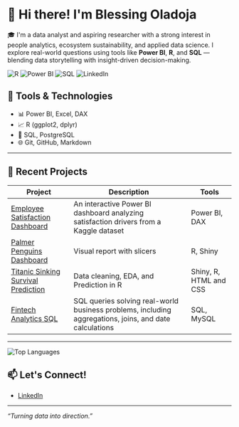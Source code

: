# 👋 Hi there! I'm Blessing Oladoja

🎓 I'm a data analyst and aspiring researcher with a strong interest in people analytics, ecosystem sustainability, and applied data science. I explore real-world questions using tools like **Power BI**, **R**, and **SQL** — blending data storytelling with insight-driven decision-making.

![R](https://img.shields.io/badge/R-276DC3?style=flat&logo=r&logoColor=white)
![Power BI](https://img.shields.io/badge/Power%20BI-F2C811?style=flat&logo=power-bi&logoColor=black)
![SQL](https://img.shields.io/badge/SQL-4479A1?style=flat&logo=postgresql&logoColor=white)
![LinkedIn](https://img.shields.io/badge/LinkedIn-0077B5?style=flat&logo=linkedin&logoColor=white)

## 🔧 Tools & Technologies

- 📊 Power BI, Excel, DAX
- 📈 R (ggplot2, dplyr)
- 📂 SQL, PostgreSQL
- 🌐 Git, GitHub, Markdown

---
## 🧠 Recent Projects

| Project | Description | Tools |
|--------|-------------|-------|
| [Employee Satisfaction Dashboard](https://github.com/Oladoja-Blessing/Employee-Satisfaction-Dashboard-Power-BI-.git) | An interactive Power BI dashboard analyzing satisfaction drivers from a Kaggle dataset | Power BI, DAX |
| [Palmer Penguins Dashboard](https://github.com/Oladoja-Blessing/Palmer-penguins-dashboard.git) | Visual report with slicers | R, Shiny |
| [Titanic Sinking Survival Prediction](https://github.com/Oladoja-Blessing/Titanic-sinking.git) | Data cleaning, EDA, and Prediction in R | Shiny, R, HTML and CSS |
| [Fintech Analytics SQL](https://github.com/Oladoja-Blessing/DataAnalytics-Assessment.git) | SQL queries solving real-world business problems, including aggregations, joins, and date calculations | SQL, MySQL |

---
![Top Languages](https://github-readme-stats.vercel.app/api/top-langs/?username=Oladoja-Blessing&layout=compact&theme=radical)

## 📫 Let's Connect!

- [LinkedIn](https://www.linkedin.com/in/blessingoladoja/)

---

_“Turning data into direction.”_

